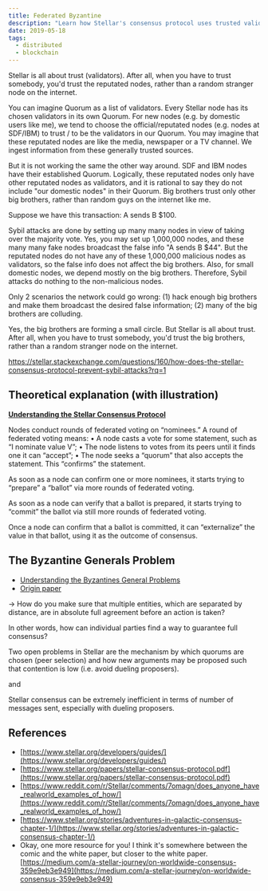 ```yaml
---
title: Federated Byzantine
description: "Learn how Stellar's consensus protocol uses trusted validators and quorum slices to prevent Sybil attacks and ensure secure, reliable transactions through federated voting and network trust."
date: 2019-05-18
tags:
  - distributed
  - blockchain
---
```


Stellar is all about trust (validators). After all, when you have to trust somebody, you'd trust the reputated nodes, rather than a random stranger node on the internet.

You can imagine Quorum as a list of validators. Every Stellar node has its chosen validators in its own Quorum. For new nodes (e.g. by domestic users like me), we tend to choose the official/reputated nodes (e.g. nodes at SDF/IBM) to trust / to be the validators in our Quorum. You may imagine that these reputated nodes are like the media, newspaper or a TV channel. We ingest information from these generally trusted sources.

But it is not working the same the other way around. SDF and IBM nodes have their established Quorum. Logically, these reputated nodes only have other reputated nodes as validators, and it is rational to say they do not include "our domestic nodes" in their Quorum. Big brothers trust only other big brothers, rather than random guys on the internet like me.

Suppose we have this transaction: A sends B $100.

Sybil attacks are done by setting up many many nodes in view of taking over the majority vote. Yes, you may set up 1,000,000 nodes, and these many many fake nodes broadcast the false info "A sends B $44". But the reputated nodes do not have any of these 1,000,000 malicious nodes as validators, so the false info does not affect the big brothers. Also, for small domestic nodes, we depend mostly on the big brothers. Therefore, Sybil attacks do nothing to the non-malicious nodes.

Only 2 scenarios the network could go wrong: (1) hack enough big brothers and make them broadcast the desired false information; (2) many of the big brothers are colluding.

Yes, the big brothers are forming a small circle. But Stellar is all about trust. After all, when you have to trust somebody, you'd trust the big brothers, rather than a random stranger node on the internet.

<https://stellar.stackexchange.com/questions/160/how-does-the-stellar-consensus-protocol-prevent-sybil-attacks?rq=1>

## Theoretical explanation (with illustration)

**[Understanding the Stellar Consensus Protocol](https://medium.com/interstellar/understanding-the-stellar-consensus-protocol-423409aad32e)**

Nodes conduct rounds of federated voting on “nominees.” A round of federated voting means:
• A node casts a vote for some statement, such as “I nominate value V”;
• The node listens to votes from its peers until it finds one it can “accept”;
• The node seeks a “quorum” that also accepts the statement. This “confirms” the statement.

As soon as a node can confirm one or more nominees, it starts trying to “prepare” a “ballot” via more rounds of federated voting.

As soon as a node can verify that a ballot is prepared, it starts trying to “commit” the ballot via still more rounds of federated voting.

Once a node can confirm that a ballot is committed, it can “externalize” the value in that ballot, using it as the outcome of consensus.

## The Byzantine Generals Problem

- [Understanding the Byzantines General Problems](https://medium.com/coinmonks/a-note-from-anthony-if-you-havent-already-please-read-the-article-gaining-clarity-on-key-787989107969)
- [Origin paper](https://people.eecs.berkeley.edu/~luca/cs174/byzantine.pdf)

→ How do you make sure that multiple entities, which are separated by distance, are in absolute full agreement before an action is taken?

In other words, how can individual parties find a way to guarantee full consensus?

Two open problems in Stellar are the mechanism by which quorums are chosen (peer selection) and how new arguments may be proposed such that contention is low (i.e. avoid dueling proposers).

and

Stellar consensus can be extremely inefficient in terms of number of messages sent, especially with dueling proposers.

## References

- [https://www.stellar.org/developers/guides/](https://www.stellar.org/developers/guides/)
- [https://www.stellar.org/papers/stellar-consensus-protocol.pdf](https://www.stellar.org/papers/stellar-consensus-protocol.pdf)
- [https://www.reddit.com/r/Stellar/comments/7omagn/does_anyone_have_realworld_examples_of_how/](https://www.reddit.com/r/Stellar/comments/7omagn/does_anyone_have_realworld_examples_of_how/)
- [https://www.stellar.org/stories/adventures-in-galactic-consensus-chapter-1/](https://www.stellar.org/stories/adventures-in-galactic-consensus-chapter-1/)
- Okay, one more resource for you! I think it's somewhere between the comic and the white paper, but closer to the white paper. [https://medium.com/a-stellar-journey/on-worldwide-consensus-359e9eb3e949](https://medium.com/a-stellar-journey/on-worldwide-consensus-359e9eb3e949)


